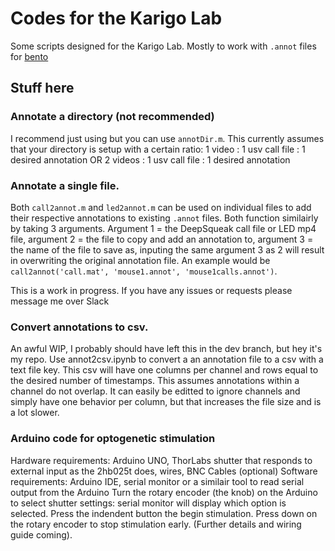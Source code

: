 # Codes for the Karigo Lab
Some scripts designed for the Karigo Lab. Mostly to work with `.annot` files for [bento](https://github.com/neuroethology/bentoMAT/tree/master)

## Stuff here
### Annotate a directory (not recommended)
I recommend just using but you can use `annotDir.m`. This currently assumes that your directory is setup with a certain ratio:
1 video : 1 usv call file : 1 desired annotation OR 2 videos : 1 usv call file : 1 desired annotation

### Annotate a single file.
Both `call2annot.m` and `led2annot.m` can be used on individual files to add their respective annotations to existing `.annot` files. Both function similairly by taking 3 arguments. Argument 1 = the DeepSqueak call file or LED mp4 file, argument 2 = the file to copy and add an annotation to, argument 3 = the name of the file to save as, inputing the same argument 3 as 2 will result in overwriting the original annotation file. An example would be `call2annot('call.mat', 'mouse1.annot', 'mouse1calls.annot')`.

This is a work in progress. If you have any issues or requests please message me over Slack

### Convert annotations to csv.
An awful WIP, I probably should have left this in the dev branch, but hey it's my repo. Use annot2csv.ipynb to convert a an annotation file to a csv with a text file key. This csv will have one columns per channel and rows equal to the desired number of timestamps. This assumes annotations within a channel do not overlap. It can easily be editted to ignore channels and simply have one behavior per column, but that increases the file size and is a lot slower.

### Arduino code for optogenetic stimulation
Hardware requirements: Arduino UNO, ThorLabs shutter that responds to external input as the 2hb025t does, wires, BNC Cables (optional)
Software requirements: Arduino IDE, serial monitor or a similair tool to read serial output from the Arduino
Turn the rotary encoder (the knob) on the Arduino to select shutter settings: serial monitor will display which option is selected. Press the indendent button the begin stimulation. Press down on the rotary encoder to stop stimulation early. (Further details and wiring guide coming).
